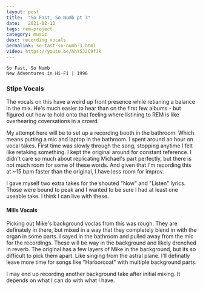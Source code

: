 ```yaml
---
layout: post
title:  "So Fast, So Numb pt 3"
date:   2021-02-13
tags: rem-project
category: music
desc: recording vocals
permalink: so-fast-so-numb-3.html
video: https://youtu.be/hhY5J2C9fJk
---
```


```
So Fast, So Numb
New Adventures in Hi-Fi | 1996
```

### Stipe Vocals
The vocals on this have a weird up front presence while retianing a balance in the mix. He's much easier to hear than on the first few albums - but figured out how to hold onto that feeling where listining to REM is like overhearing coversations in a crowd.

My attempt here will be to set up a recording booth in the bathroom. Which means putting a mic and laptop in the bathroom. I spent around an hour on vocal takes. First time was slowly through the song, stopping anytime I felt like retaking something. I kept the original around for constant reference. I didn't care so much about replicating Michael's part perfectly, but there is not much room for some of these words. And given that I'm recording this at ~15 bpm faster than the original, I have less room for improv.

I gave myself two extra takes for the shouted "Now" and "Listen" lyrics. Those were bound to peak and I wanted to be sure I had at least one useable take. I think I can live with these.


#### Mills Vocals
Picking out Mike's background voclas from this was rough. They are definately in there, but mixed in a way that they completely blend in with the organ in some parts.  I sayed in the bathroom and pulled away from the mic for the recordings. These will be way in the background and likely drenched in reverb. The original has a few layers of Mike in the background, but its so difficult to pick them apart. Like singing from the astral plane. I'll definatly leave more time for songs like "Harborcoat" with multiple background parts.

I may end up recording another background take after initial mixing. It depends on what I can do with what I have.